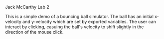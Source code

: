 Jack McCarthy Lab 2

This is a simple demo of a bouncing ball simulator. The ball has an initial x-velocity and y-velocity which are set by exported variables. The user can interact by clicking, casuing the ball's velocity to shift slightly in the direction of the mouse click.

